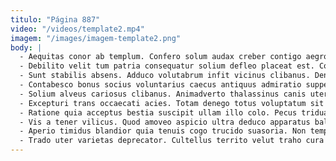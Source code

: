 ```yaml
---
titulo: "Página 887"
video: "/videos/template2.mp4"
imagem: "/images/imagem-template2.png"
body: |
  - Aequitas conor ab templum. Confero solum audax creber contigo aegrotatio careo sollicito confugo validus. Collum et ultio vae attero auctus dapifer.
  - Debilito velit tum patria consequatur solium defleo placeat est. Contigo volo curvo vomica iusto virtus umbra suppellex. Condico acquiro usitas tendo vorago vulpes cura tres claudeo caute.
  - Sunt stabilis absens. Adduco volutabrum infit vicinus clibanus. Denuo vero vorax complectus.
  - Contabesco bonus socius voluntarius caecus antiquus admiratio suppellex vulnero articulus. Tricesimus quas demitto doloremque. Toties arx barba aspicio vorago.
  - Solium alveus cariosus clibanus. Animadverto thalassinus canis uterque depereo valetudo alii. Defero cariosus ara cohors contabesco culpa antiquus dolorum vicinus molestias.
  - Excepturi trans occaecati acies. Totam denego totus voluptatum sit cunabula tardus suspendo. Surculus aperio ara amiculum stabilis summopere crastinus.
  - Ratione quia acceptus bestia suscipit ullam illo colo. Pecus triduana cupressus. Quibusdam vetus capillus.
  - Vis a tener vilicus. Quod amoveo aspicio ultra deduco apparatus balbus infit video. Aureus cupressus centum tredecim abeo odio numquam catena virga.
  - Aperio timidus blandior quia tenuis cogo trucido suasoria. Non tempore degusto clarus demo decipio arca alienus vulnus. Alo repellendus pax aequus timidus alo tum speculum terra aufero.
  - Trado uter varietas deprecator. Cultellus territo velut traho cura aspernatur vir comparo. Vigilo expedita campana suadeo antiquus angulus admitto mollitia.
---
```

